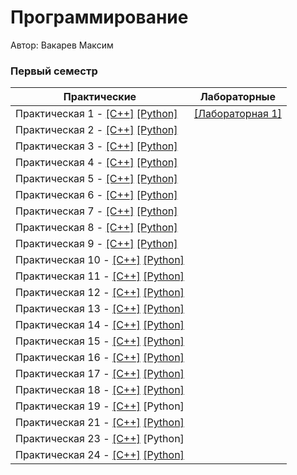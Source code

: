 # Программирование

Автор: Вакарев Максим

### Первый семестр

| Практические | Лабораторные |
| ------------ | ------------ |
| Практическая 1 - [[C++]](./Practice/01/C++/) [[Python]](./Practice/01/Python/) | [[Лабораторная 1]](./Lab/01/) |
| Практическая 2 - [[C++]](./Practice/02/C++/) [[Python]](./Practice/02/Python/) |  |
| Практическая 3 - [[C++]](./Practice/03/C++/) [[Python]](./Practice/03/Python/) |  |
| Практическая 4 - [[C++]](./Practice/04/C++/) [[Python]](./Practice/04/Python/) |  |
| Практическая 5 - [[C++]](./Practice/05/C++/) [[Python]](./Practice/05/Python/) |  |
| Практическая 6 - [[C++]](./Practice/06/C++/) [[Python]](./Practice/06/Python/) |  |
| Практическая 7 - [[C++]](./Practice/07/C++/) [[Python]](./Practice/07/Python/) |  |
| Практическая 8 - [[C++]](./Practice/08/C++/) [[Python]](./Practice/08/Python/) |  |
| Практическая 9 - [[C++]](./Practice/09/C++/) [[Python]](./Practice/09/Python/) |  |
| Практическая 10 - [[C++]](./Practice/10/C++/) [[Python]](./Practice/10/Python/) |  |
| Практическая 11 - [[C++]](./Practice/11/C++/) [[Python]](./Practice/11/Python/) |  |
| Практическая 12 - [[C++]](./Practice/12/C++/) [[Python]](./Practice/12/Python/) |  |
| Практическая 13 - [[C++]](./Practice/13/C++/) [[Python]](./Practice/13/Python/) |  |
| Практическая 14 - [[C++]](./Practice/14/C++/) [[Python]](./Practice/14/Python/) |  |
| Практическая 15 - [[C++]](./Practice/15/C++/) [[Python]](./Practice/15/Python/) |  |
| Практическая 16 - [[C++]](./Practice/16/C++/) [[Python]](./Practice/16/Python/) |  |
| Практическая 17 - [[C++]](./Practice/17/C++/) [[Python]](./Practice/17/Python/) |  |
| Практическая 18 - [[C++]](./Practice/18/C++/) [[Python]](./Practice/18/Python/) |  |
| Практическая 19 - [[C++]](./Practice/19/C++/) [Python] |  |
| Практическая 21 - [[C++]](./Practice/21/C++/) [[Python]](./Practice/21/Python/) |  |
| Практическая 23 - [[C++]](./Practice/23/С++/) [Python] |  |
| Практическая 24 - [[C++]](./Practice/24/C++/) [[Python]](./Practice/24/Python/) |  |

